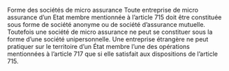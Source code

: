 Forme des sociétés de micro assurance
Toute entreprise de micro assurance d’un Etat membre mentionnée à l’article 715 doit être constituée sous forme de société anonyme ou de société d’assurance mutuelle.
Toutefois une société de micro assurance ne peut se constituer sous la forme d’une société unipersonnelle.
Une entreprise étrangère ne peut pratiquer sur le territoire d’un État membre l’une des opérations mentionnées à l’article 717 que si elle satisfait aux dispositions de l’article 715.